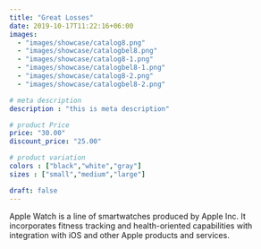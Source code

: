 ```yaml
---
title: "Great Losses"
date: 2019-10-17T11:22:16+06:00
images: 
  - "images/showcase/catalog8.png"
  - "images/showcase/catalogbel8.png"
  - "images/showcase/catalog8-1.png"
  - "images/showcase/catalogbel8-1.png"
  - "images/showcase/catalog8-2.png"
  - "images/showcase/catalogbel8-2.png"

# meta description
description : "this is meta description"

# product Price
price: "30.00"
discount_price: "25.00"

# product variation
colors : ["black","white","gray"]
sizes : ["small","medium","large"]

draft: false
---
```


Apple Watch is a line of smartwatches produced by Apple Inc. It incorporates fitness tracking and health-oriented capabilities with integration with iOS and other Apple products and services.
